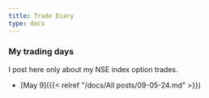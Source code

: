 ```yaml
---
title: Trade Diary
type: docs
---
```


### My trading days

I post here only about my NSE index option trades.

- [May 9]({{< relref "/docs/All posts/09-05-24.md" >}})
